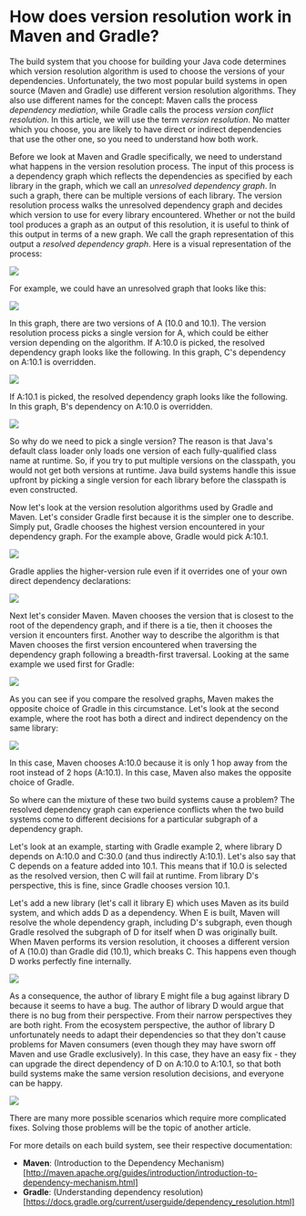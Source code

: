 # How does version resolution work in Maven and Gradle?

The build system that you choose for building your Java code determines which
version resolution algorithm is used to choose the versions of your
dependencies. Unfortunately, the two most popular build systems in open source
(Maven and Gradle) use different version resolution algorithms. They also use
different names for the concept: Maven calls the process *dependency mediation*,
while Gradle calls the process *version conflict resolution*. In this article,
we will use the term *version resolution*. No matter which you choose, you are
likely to have direct or indirect dependencies that use the other one, so you
need to understand how both work.

Before we look at Maven and Gradle specifically, we need to understand what
happens in the version resolution process. The input of this process is a
dependency graph which reflects the dependencies as specified by each library in
the graph, which we call an *unresolved dependency graph*. In such a graph, there
can be multiple versions of each library. The version resolution process walks
the unresolved dependency graph and decides which version to use for every
library encountered. Whether or not the build tool produces a graph as an output
of this resolution, it is useful to think of this output in terms of a new
graph. We call the graph representation of this output a *resolved dependency
graph*. Here is a visual representation of the process:

<img src="assets/images/ddc-resolution-00.png">

For example, we could have an unresolved graph that looks like this:

<img src="assets/images/ddc-resolution-01.png">

In this graph, there are two versions of A (10.0 and 10.1). The version
resolution process picks a single version for A, which could be either version
depending on the algorithm. If A:10.0 is picked, the resolved dependency graph
looks like the following. In this graph, C's dependency on A:10.1 is overridden.

<img src="assets/images/ddc-resolution-02.png">

If A:10.1 is picked, the resolved dependency graph looks like the following. In
this graph, B's dependency on A:10.0 is overridden.

<img src="assets/images/ddc-resolution-03.png">

So why do we need to pick a single version? The reason is that Java's default
class loader only loads one version of each fully-qualified class name at
runtime. So, if you try to put multiple versions on the classpath, you would not
get both versions at runtime. Java build systems handle this issue upfront by
picking a single version for each library before the classpath is even
constructed.

Now let's look at the version resolution algorithms used by Gradle and
Maven. Let's consider Gradle first because it is the simpler one to
describe. Simply put, Gradle chooses the highest version encountered in your
dependency graph. For the example above, Gradle would pick A:10.1.

<img src="assets/images/ddc-resolution-04.png">

Gradle applies the higher-version rule even if it overrides one of your own
direct dependency declarations:

<img src="assets/images/ddc-resolution-05.png">

Next let's consider Maven. Maven chooses the version that is closest to the root
of the dependency graph, and if there is a tie, then it chooses the version it
encounters first. Another way to describe the algorithm is that Maven chooses
the first version encountered when traversing the dependency graph following a
breadth-first traversal. Looking at the same example we used first for Gradle:

<img src="assets/images/ddc-resolution-06.png">

As you can see if you compare the resolved graphs, Maven makes the opposite
choice of Gradle in this circumstance. Let's look at the second example, where
the root has both a direct and indirect dependency on the same library:

<img src="assets/images/ddc-resolution-07.png">

In this case, Maven chooses A:10.0 because it is only 1 hop away from the root
instead of 2 hops (A:10.1). In this case, Maven also makes the opposite choice
of Gradle.

So where can the mixture of these two build systems cause a problem? The
resolved dependency graph can experience conflicts when the two build systems
come to different decisions for a particular subgraph of a dependency graph.

Let's look at an example, starting with Gradle example 2, where library D
depends on A:10.0 and C:30.0 (and thus indirectly A:10.1). Let's also say that C
depends on a feature added into 10.1. This means that if 10.0 is selected as the
resolved version, then C will fail at runtime. From library D's perspective,
this is fine, since Gradle chooses version 10.1.

Let's add a new library (let's call it library E) which uses Maven as its build
system, and which adds D as a dependency. When E is built, Maven will resolve
the whole dependency graph, including D's subgraph, even though Gradle resolved
the subgraph of D for itself when D was originally built. When Maven performs
its version resolution, it chooses a different version of A (10.0) than Gradle
did (10.1), which breaks C. This happens even though D works perfectly fine
internally.

<img src="assets/images/ddc-resolution-08.png">

As a consequence, the author of library E might file a bug against library D
because it seems to have a bug. The author of library D would argue that there
is no bug from their perspective. From their narrow perspectives they are both
right. From the ecosystem perspective, the author of library D unfortunately
needs to adapt their dependencies so that they don't cause problems for Maven
consumers (even though they may have sworn off Maven and use Gradle
exclusively). In this case, they have an easy fix - they can upgrade the direct
dependency of D on A:10.0 to A:10.1, so that both build systems make the same
version resolution decisions, and everyone can be happy.

<img src="assets/images/ddc-resolution-09.png">

There are many more possible scenarios which require more complicated
fixes. Solving those problems will be the topic of another article.

For more details on each build system, see their respective documentation:

- **Maven**: (Introduction to the Dependency Mechanism)[http://maven.apache.org/guides/introduction/introduction-to-dependency-mechanism.html]
- **Gradle**: (Understanding dependency resolution)[https://docs.gradle.org/current/userguide/dependency_resolution.html]
